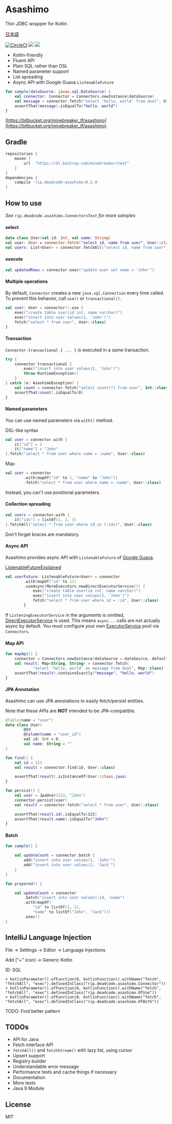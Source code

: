 # Asashimo

Thin JDBC wrapper for Kotlin

[日本語](README.jp.md)

[![CircleCI](https://circleci.com/bb/minebreaker_tf/asashimo.svg?style=svg&circle-token=c3b0779aa16a3bcdb21e4e72ab8575f916ca2b5a)](https://circleci.com/bb/minebreaker_tf/asashimo)
![](https://img.shields.io/badge/maturity-experimental-green.svg)
![](https://img.shields.io/badge/license-MIT-green.svg)

* Kotlin-friendly
* Fluent API
* Plain SQL rather than DSL
* Named parameter support
* List spreading
* Async API with Google Guava `ListenableFuture`

```kotlin
fun sample(dataSource: javax.sql.DataSource) {
    val connector: Connector = Connectors.newInstance(dataSource)
    val message = connector.fetch("select 'hello, world' from dual", String::class)
    assertThat(message).isEqualTo("hello, world")
}
```

[https://bitbucket.org/minebreaker_tf/asashimo](https://bitbucket.org/minebreaker_tf/asashimo)


## Gradle

```groovy
repositories {
    maven {
        url  "https://dl.bintray.com/minebreaker/test"
    }
}
dependencies {
    compile 'rip.deadcode:asashimo:0.2.4'
}
```


## How to use

*See `rip.deadcode.asashimo.ConnectorsTest` for more samples*

#### select

```kotlin
data class User(val id: Int, val name: String)
val user: User = connector.fetch("select id, name from user", User::class)
val users: List<User> = connector.fetchAll("select id, name from user", User::class)
```

#### execute

```kotlin
val updatedRows = connector.exec("update user set name = 'John'")
```

#### Multiple operations

By default, `Connector` creates a new `java.sql.Connection` every time called.
To prevent this behavior, call `use()` or `transactional()`.

```kotlin
val user: User = connector!!.use {
    exec("create table user(id int, name varchar)")
    exec("insert into user values(1, 'John')")
    fetch("select * from user", User::class)
}
```

#### Transaction

`Connector.transactional { ... }` is executed in a same transaction.

```kotlin
try {
    connector.transactional {
        exec("insert into user values(1, 'John')")
        throw RuntimeException()
    }
} catch (e: AsashimoException) {
    val count = connector.fetch("select count(*) from user", Int::class)
    assertThat(count).isEqualTo(0)
}
```

#### Named parameters

You can use named parameters via `with()` method.

DSL-like syntax

```kotlin
val user = connector.with {
    it["id"] = 1
    it["name"] = "John"
}.fetch("select * from user where name = :name", User::class)
```

Map

```kotlin
val user = connector
        .with(mapOf("id" to 1, "name" to "John"))
        .fetch("select * from user where name = :name", User::class)
```

Instead, you can't use positional parameters.


#### Collection spreading

```kotlin
val users = connector.with {
    it["ids"] = listOf(1, 2, 3)
}.fetchAll("select * from user where id in (:ids)", User::class)
```

Don't forget braces are mandatory.


#### Async API

Asashimo provides async API with `ListenableFuture` of
[Google Guava](https://github.com/google/guava).

[ListenableFutureExplained](https://github.com/google/guava/wiki/ListenableFutureExplained)

```kotlin
val userFuture: ListenableFuture<User> = connector
        .with(mapOf("id" to 1))
        .useAsync(MoreExecutors.newDirectExecutorService()) {
            exec("create table user(id int, name varchar)")
            exec("insert into user values(1, 'John')")
            fetch("select * from user where id = :id", User::class)
        }
```

If `ListeningExecutorService` in the arguments is omitted,
[DirectExecutorService](http://google.github.io/guava/releases/snapshot-jre/api/docs/com/google/common/util/concurrent/MoreExecutors.html#newDirectExecutorService--)
is used. This means `async...` calls are not actually async by default.
You must configure your own
[ExecutorService](https://docs.oracle.com/javase/jp/8/docs/api/java/util/concurrent/ExecutorService.html)
pool via `Connectors`.


#### Map API

```kotlin
fun mapApi() {
    connector = Connectors.newInstance(dataSource = dataSource, defaultResultMapper = MapResultMapper)
    val result: Map<String, String> = connector.fetch(
            "select 'hello, world' as message from dual", Map::class)
    assertThat(result).containsExactly("message", "hello, world")
}
```


#### JPA Annotation

Asashimo can use JPA annotations to easily fetch/persist entities.

Note that these APIs are **NOT** intended to be JPA-compatible.

```kotlin
@Table(name = "user")
data class User(
        @Id
        @Column(name = "user_id")
        val id: Int = 0,
        val name: String = ""
)

fun find() {
    val id = 123
    val result = connector.find(id, User::class)

    assertThat(result).isInstanceOf(User::class.java)
}

fun persist() {
    val user = JpaUser(123, "John")
    connector.persist(user)
    val result = connector.fetch("select * from user", User::class)

    assertThat(result.id).isEqualTo(123)
    assertThat(result.name).isEqualTo("John")
}
```


#### Batch

```kotlin
fun sample() {

    val updateCount = connector.batch {
        add("insert into user values(1, 'John'")
        add("insert into user values(2, 'Jack'")
    }
}

fun prepared() {

    val updateCount = connector
        .batch("insert into user values(:id, :name")
        .with(mapOf(
            "id" to listOf(1, 2),
            "name" to listOf("John", "Jack")))
        .exec()
}
```


## IntelliJ Language Injection

File -> Settings -> Editor -> Language Injections

Add ("+" icon) -> Generic Kotlin

ID: SQL

```
+ kotlinParameter().ofFunction(0, kotlinFunction().withName("fetch", "fetchAll", "exec").definedInClass("rip.deadcode.asashimo.Connector"))
+ kotlinParameter().ofFunction(0, kotlinFunction().withName("fetch", "fetchAll", "exec").definedInClass("rip.deadcode.asashimo.OfUse"))
+ kotlinParameter().ofFunction(0, kotlinFunction().withName("fetch", "fetchAll", "exec").definedInClass("rip.deadcode.asashimo.OfWith"))
```

TODO: Find better pattern


## TODOs

* API for Java
* Fetch interface API
* `fetchAll()` and `fetchStream()` with lazy list, using cursor
* Upsert support
* Registry builder
* Understandable error message
* Performance tests and cache things if necessary
* Documentation
* More tests
* Java 9 Module


## License

MIT

